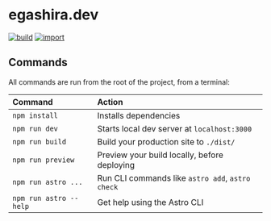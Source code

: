 # egashira.dev

[![build](https://github.com/ega4432/egashira.dev/actions/workflows/ci.yaml/badge.svg)](https://github.com/ega4432/egashira.dev/actions/workflows/ci.yaml)
[![import](https://github.com/ega4432/egashira.dev/actions/workflows/import.yaml/badge.svg)](https://github.com/ega4432/egashira.dev/actions/workflows/import.yaml)

## Commands

All commands are run from the root of the project, from a terminal:

| Command                | Action                                           |
| :--------------------- | :----------------------------------------------- |
| `npm install`          | Installs dependencies                            |
| `npm run dev`          | Starts local dev server at `localhost:3000`      |
| `npm run build`        | Build your production site to `./dist/`          |
| `npm run preview`      | Preview your build locally, before deploying     |
| `npm run astro ...`    | Run CLI commands like `astro add`, `astro check` |
| `npm run astro --help` | Get help using the Astro CLI                     |
